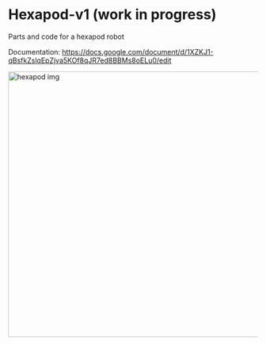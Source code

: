 # Hexapod-v1 (work in progress)
Parts and code for a hexapod robot

Documentation: https://docs.google.com/document/d/1XZKJ1-qBsfkZslqEpZjva5KOf8qJR7ed8BBMs8oELu0/edit


<img width="536" alt="hexapod img" src="https://user-images.githubusercontent.com/93012410/230814580-9f3e4fc6-83e6-4430-b063-51589984f486.PNG">

